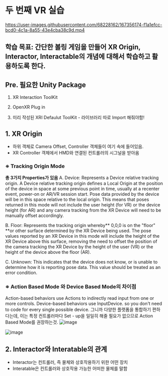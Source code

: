 # 두 번째 VR 실습

https://user-images.githubusercontent.com/68228162/167356174-f1a1efcc-bcd0-4c1a-8a55-43e4cba38c9d.mp4

## 학습 목표: 간단한 볼링 게임을 만들어 XR Origin, Interactor, Interactable의 개념에 대해서 학습하고 활용하도록 한다.

## Pre. 필요한 Unity Package
1. XR Interaction ToolKit

2. OpenXR Plug in
3. 미리 작성된 XRI Defaulut ToolKit - 라이브러리 따로 Import 해줘야함!

## 1. XR Origin 
- 하위 객체로 Camera Offset, Controller 객체들이 여기 속에 들어있음.
- XR Controller 객체에서 HMD와 연결된 컨트롤러의 시그널을 받아옴 

### ※ Tracking Origin Mode
**총 3가지 Properties가 있음**
A. Device: Represents a Device relative tracking origin. A Device relative tracking origin defines a Local Origin at the position of the device in space at some previous point in time, usually at a recenter event, power-on or AR/VR session start. Pose data provided by the device will be in this space relative to the local origin. This means that poses returned in this mode will not include the user height (for VR) or the device height (for AR) and any camera tracking from the XR Device will need to be manually offset accordingly.

B. Floor: Represents the tracking origin whereby** 0,0,0 is on the "floor" **or other surface determined by the XR Device being used. The pose values reported by an XR Device in this mode will include the height of the XR Device above this surface, removing the need to offset the position of the camera tracking the XR Device by the height of the user (VR) or the height of the device above the floor (AR).

C. Unknown:  This indicates that the device does not know, or is unable to determine how it is reporting pose data. This value should be treated as an error condition.

### **※ Action Based Mode 와 Device Based Mode의 차이점** 
Action-based behaviors use Actions to indirectly read input from one or more controls. Device-based behaviors use InputDevice. so you don't need to code for every single possible device. 그니까 다양한 플랫폼을 통합하기 편하다는데, 이는 특정 컨트롤러마다 Set - up을 일일히 해줄 필요가 없으므로 Action Based Mode를 권장하는것. 
![image](https://user-images.githubusercontent.com/68228162/167357134-e6b199d8-6bab-44e4-9280-ef2343f29961.png)

![image](https://user-images.githubusercontent.com/68228162/167357140-aeb396c5-27c8-49a5-ba17-1bdaf3a0b455.png)


## 2. Interactor와 Interatable의 관계
- Interactor는 컨트롤러, 즉 물체와 상호작용하기 위한 어떤 장치
- Interatable은 컨트롤러와 상호작용 가능한 어떠한 물체를 말함 
